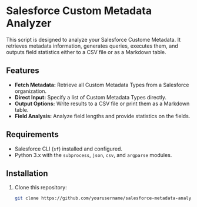 # Salesforce Custom Metadata Analyzer

This script is designed to analyze your Salesforce Custome Metadata. It retrieves metadata information, generates queries, executes them, and outputs field statistics either to a CSV file or as a Markdown table.

## Features

- **Fetch Metadata:** Retrieve all Custom Metadata Types from a Salesforce organization.
- **Direct Input:** Specify a list of Custom Metadata Types directly.
- **Output Options:** Write results to a CSV file or print them as a Markdown table.
- **Field Analysis:** Analyze field lengths and provide statistics on the fields.

## Requirements

- Salesforce CLI (`sf`) installed and configured.
- Python 3.x with the `subprocess`, `json`, `csv`, and `argparse` modules.

## Installation

1. Clone this repository:
   ```sh
   git clone https://github.com/yourusername/salesforce-metadata-analyzer.git
